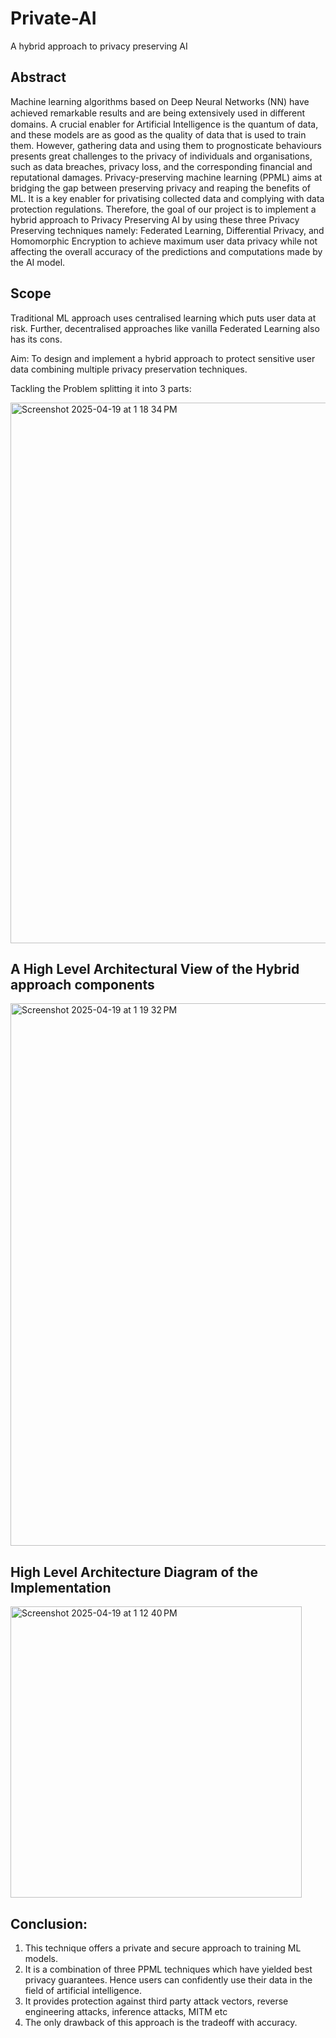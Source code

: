 # Private-AI
A hybrid approach to privacy preserving AI

## Abstract

Machine learning algorithms based on Deep Neural Networks (NN) have achieved remarkable results
and are being extensively used in diﬀerent domains. A crucial enabler for Artificial Intelligence is the
quantum of data, and these models are as good as the quality of data that is used to train them.
However, gathering data and using them to prognosticate behaviours presents great challenges to the
privacy of individuals and organisations, such as data breaches, privacy loss, and the corresponding
financial and reputational damages.
Privacy-preserving machine learning (PPML) aims at bridging the gap between preserving privacy
and reaping the benefits of ML. It is a key enabler for privatising collected data and complying with
data protection regulations.
Therefore, the goal of our project is to implement a hybrid approach to Privacy Preserving AI by
using these three Privacy Preserving techniques namely: Federated Learning, Differential Privacy,
and Homomorphic Encryption to achieve maximum user data privacy while not affecting the overall
accuracy of the predictions and computations made by the AI model.

## Scope

Traditional ML approach uses centralised learning which puts user data at risk.
Further, decentralised approaches like vanilla Federated Learning also has its cons.

Aim: To design and implement a hybrid approach to protect sensitive user data combining multiple privacy preservation techniques.

Tackling the Problem splitting it into 3 parts:

<img width="865" alt="Screenshot 2025-04-19 at 1 18 34 PM" src="https://github.com/user-attachments/assets/5cc67255-aaea-4d1b-b346-436502bc940a" />

## A High Level Architectural View of the Hybrid approach components

<img width="868" alt="Screenshot 2025-04-19 at 1 19 32 PM" src="https://github.com/user-attachments/assets/0b886eda-1df1-4786-af30-211b75e47cac" />


## High Level Architecture Diagram of the Implementation

<img width="466" alt="Screenshot 2025-04-19 at 1 12 40 PM" src="https://github.com/user-attachments/assets/d36a49f0-03d4-48af-a373-64612c4302a5" />


## Conclusion:

1. This technique offers a private and secure approach to training ML models.
2. It is a combination of three PPML techniques which have yielded best privacy guarantees. Hence users can confidently use their data in the field of artificial intelligence.
3. It provides protection against third party attack vectors, reverse engineering attacks, inference attacks, MITM etc
4. The only drawback of this approach is the tradeoff with accuracy. 


